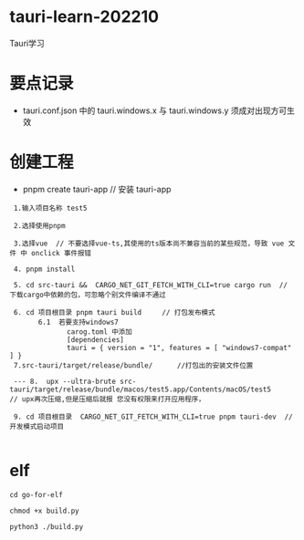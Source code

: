 # tauri-learn-202210
Tauri学习

# 要点记录
- tauri.conf.json 中的 tauri.windows.x 与 tauri.windows.y 须成对出现方可生效

# 创建工程

- pnpm create tauri-app // 安装  tauri-app
```
 1.输入项目名称 test5

 2.选择使用pnpm

 3.选择vue  // 不要选择vue-ts,其使用的ts版本尚不兼容当前的某些规范，导致 vue 文件 中 onclick 事件报错

 4. pnpm install
 
 5. cd src-tauri &&  CARGO_NET_GIT_FETCH_WITH_CLI=true cargo run  // 下载cargo中依赖的包，可忽略个别文件编译不通过

 6. cd 项目根目录 pnpm tauri build     // 打包发布模式
       6.1  若要支持windows7 
              carog.toml 中添加
              [dependencies]
              tauri = { version = "1", features = [ "windows7-compat" ] }
 7.src-tauri/target/release/bundle/      //打包出的安装文件位置

 --- 8.  upx --ultra-brute src-tauri/target/release/bundle/macos/test5.app/Contents/macOS/test5           // upx再次压缩,但是压缩后就报 您没有权限来打开应用程序，

 9. cd 项目根目录  CARGO_NET_GIT_FETCH_WITH_CLI=true pnpm tauri-dev  // 开发模式启动项目
 

```

# elf 
``` shell
cd go-for-elf

chmod +x build.py

python3 ./build.py 
```